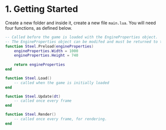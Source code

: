 # 1. Getting Started

Create a new folder and inside it, create a new file `main.lua`. You will need four functions, as defined below.

```lua
-- Called before the game is loaded with the EngineProperties object. 
-- The EngineProperties object can be modifed and must be returned to the engine.
function Steel.Preload(engineProperties)
	engineProperties.Width = 1000
	engineProperties.Height = 740
	
	return engineProperties
end

function Steel.Load()
	-- called when the game is initially loaded
end

function Steel.Update(dt)
	-- called once every frame 
end

function Steel.Render()
	-- called once every frame, for rendering.
end

```